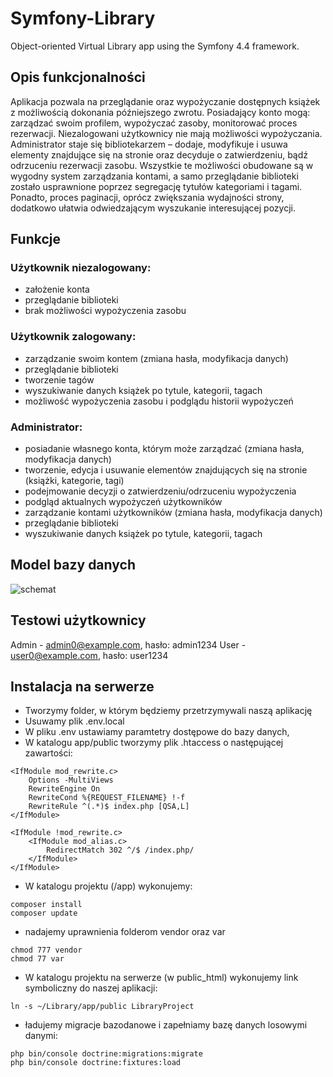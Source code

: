 # Symfony-Library
Object-oriented Virtual Library app using the Symfony 4.4 framework.

## Opis funkcjonalności 
Aplikacja pozwala na przeglądanie oraz wypożyczanie dostępnych książek z możliwością dokonania 
późniejszego zwrotu. Posiadający konto mogą: zarządzać swoim profilem, wypożyczać zasoby, 
monitorować proces rezerwacji. Niezalogowani użytkownicy nie mają możliwości wypożyczania. 
Administrator staje się bibliotekarzem – dodaje, modyfikuje i usuwa elementy znajdujące się na stronie oraz 
decyduje o zatwierdzeniu, bądź odrzuceniu rezerwacji zasobu. 
Wszystkie te możliwości obudowane są w wygodny system zarządzania kontami, a samo 
przeglądanie biblioteki zostało usprawnione poprzez segregację tytułów kategoriami i tagami. Ponadto, 
proces paginacji, oprócz zwiększania wydajności strony, dodatkowo ułatwia odwiedzającym wyszukanie 
interesującej pozycji.

## Funkcje
### Użytkownik niezalogowany:
- założenie konta  
- przeglądanie biblioteki  
- brak możliwości wypożyczenia zasobu  
### Użytkownik zalogowany:
- zarządzanie swoim kontem (zmiana hasła, modyfikacja danych)  
- przeglądanie biblioteki  
- tworzenie tagów
- wyszukiwanie danych książek po tytule, kategorii, tagach  
- możliwość wypożyczenia zasobu i podglądu historii wypożyczeń  
### Administrator:
- posiadanie własnego konta, którym może zarządzać (zmiana hasła, modyfikacja danych)  
- tworzenie, edycja i usuwanie elementów znajdujących się na stronie (książki, kategorie, tagi)  
- podejmowanie decyzji o zatwierdzeniu/odrzuceniu wypożyczenia  
- podgląd aktualnych wypożyczeń użytkowników  
- zarządzanie kontami użytkowników (zmiana hasła, modyfikacja danych)  
- przeglądanie biblioteki  
- wyszukiwanie danych książek po tytule, kategorii, tagach  

## Model bazy danych
![schemat](https://user-images.githubusercontent.com/80485893/126038448-4ab99287-f8f5-4b91-b3a1-6fceca1296c4.png)

## Testowi użytkownicy
Admin - admin0@example.com, hasło: admin1234
User - user0@example.com, hasło: user1234

## Instalacja na serwerze
- Tworzymy folder, w którym będziemy przetrzymywali naszą aplikację  
- Usuwamy plik .env.local  
- W pliku .env ustawiamy paramtetry dostępowe do bazy danych,  
- W katalogu app/public tworzymy plik .htaccess o następującej zawartości:  
```text
<IfModule mod_rewrite.c>
    Options -MultiViews
    RewriteEngine On
    RewriteCond %{REQUEST_FILENAME} !-f
    RewriteRule ^(.*)$ index.php [QSA,L]
</IfModule>

<IfModule !mod_rewrite.c>
    <IfModule mod_alias.c>
        RedirectMatch 302 ^/$ /index.php/
    </IfModule>
</IfModule>
```
- W katalogu projektu (/app) wykonujemy:
```text
composer install
composer update
```
- nadajemy uprawnienia folderom vendor oraz var
```text
chmod 777 vendor
chmod 77 var
```
- W katalogu projektu na serwerze (w public_html) wykonujemy link symboliczny do naszej aplikacji:
```text
ln -s ~/Library/app/public LibraryProject
```
- ładujemy migracje bazodanowe i zapełniamy bazę danych losowymi danymi:
```text
php bin/console doctrine:migrations:migrate
php bin/console doctrine:fixtures:load
```
